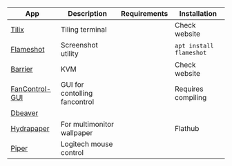 
|                             App                             |          Description          | Requirements |      Installation       |
|-------------------------------------------------------------|-------------------------------|--------------|-------------------------|
| [Tilix](https://gnunn1.github.io/tilix-web/)                | Tiling terminal               |              | Check website           |
| [Flameshot](https://flameshot.org/)                         | Screenshot utility            |              | `apt install flameshot` |
| [Barrier](https://github.com/debauchee/barrier)             | KVM                           |              | Check website           |
| [FanControl-GUI](https://github.com/Maldela/fancontrol-gui) | GUI for contolling fancontrol |              | Requires compiling      |
| [Dbeaver](https://dbeaver.io/download/)                     |                               |              |                         |
| [Hydrapaper](https://hydrapaper.gabmus.org/)                | For multimonitor wallpaper    |              | Flathub                 |
| [Piper](https://github.com/libratbag/piper)                 | Logitech mouse control        |              |                         |

